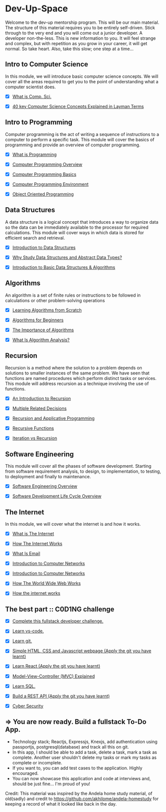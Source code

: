 # Dev-Up-Space
Welcome to the dev-up mentorship program. This will be our main material.
The structure of this material requires you to be entirely self-driven.
Stick through to the very end and you will come out a junior developer. A developer non-the-less.
This is new information to you. It will feel strange and complex, but with repetition as you grow in your career, it will get normal. So take heart. Also, take this slow; one step at a time...

## Intro to Computer Science

In this module, we will introduce basic computer science concepts. We will cover all the areas required to get you to the point of understanding what a computer scientist does.

- [x] [What is Comp. Sci.](https://www.spiceworks.com/tech/tech-general/articles/computer-science/)
- [x] [40 key Computer Science Concepts Explained in Layman Terms](http://carlcheo.com/compsci)


## Intro to Programming

Computer programming is the act of writing a sequence of instructions to a computer to perform a specific task. This module will cover the basics of programming and provide an overview of computer programming.

- [x] [What is Programming](https://www.javatpoint.com/what-is-computer-programming)

- [x] [Computer Programming Overview](http://www.tutorialspoint.com/computer_programming/computer_programming_overview.htm)

- [x] [Computer Programming Basics](http://www.tutorialspoint.com/computer_programming/computer_programming_basics.htm)

- [x] [Computer Programming Environment](http://www.tutorialspoint.com/computer_programming/computer_programming_environment.htm)

- [x] [Object Oriented Programming](https://www.techtarget.com/searchapparchitecture/definition/object-oriented-programming-OOP#:~:text=Object%2Doriented%20programming%20(OOP)%20is%20a%20computer%20programming%20model,rather%20than%20functions%20and%20logic.)


## Data Structures

A data structure is a logical concept that introduces a way to organize data so the data can be immediately available to the processor for required calculations. This module will cover ways in which data is stored for efficient search and retrieval.

- [x] [Introduction to Data Structures](http://www.studytonight.com/data-structures/introduction-to-data-structures)

- [x] [Why Study Data Structures and Abstract Data Types?](https://www.geeksforgeeks.org/why-data-structures-and-algorithms-are-important-to-learn/)

- [x] [Introduction to Basic Data Structures & Algorithms](http://cs-fundamentals.com/data-structures/introduction-to-data-structures.php)



## Algorithms

An algorithm is a set of finite rules or instructions to be followed in calculations or other problem-solving operations

- [x] [Learning Algorithms from Scratch](http://adrianmejia.com/blog/2011/12/22/learning-algorithms-from-scratch-algorithms-for-dummies/)

- [x] [Algorithms for Beginners](https://medium.com/yay-its-erica/algorithms-for-beginners-bubble-sort-insertion-sort-merge-sort-29bd5506cc48)

- [x] [The Importance of Algorithms](https://www.topcoder.com/community/data-science/data-science-tutorials/the-importance-of-algorithms/)

- [x] [What Is Algorithm Analysis?](https://runestone.academy/ns/books/published/pythonds/AlgorithmAnalysis/WhatIsAlgorithmAnalysis.html)



## Recursion

Recursion is a method where the solution to a problem depends on solutions to smaller instances of the same problem. We have seen that functions are named procedures which perform distinct tasks or services. This module will address recursion as a technique involving the use of functions.

- [x] [An Introduction to Recursion](https://www.topcoder.com/community/data-science/data-science-tutorials/an-introduction-to-recursion-part-1/)

- [x] [Multiple Related Decisions](https://www.topcoder.com/community/data-science/data-science-tutorials/an-introduction-to-recursion-part-2/)

- [x] [Recursion and Applicative Programming](http://courses.cs.washington.edu/courses/cse341/03wi/scheme/recursion.html)

- [x] [Recursive Functions](http://pages.cs.wisc.edu/~calvin/cs110/RECURSION.html)

- [x] [Iteration vs Recursion](http://www2.hawaii.edu/~tp_200/lectureNotes/recursion.htm)



## Software Engineering

This module will cover all the phases of software development. Starting from software requirement analysis, to design, to implementation, to testing, to deployment and finally to maintenance.

- [x] [Software Engineering Overview](http://www.tutorialspoint.com/software_engineering/software_engineering_overview.htm)

- [x] [Software Development Life Cycle Overview](http://www.tutorialspoint.com/sdlc/sdlc_quick_guide.htm)



## The Internet

In this module, we will cover what the internet is and how it works.

- [x] [What is The Internet](https://www.computerhope.com/jargon/i/internet.htm)

- [x] [How The Internet Works](https://blog.hubspot.com/marketing/how-the-internet-works#sm.0000i8dcdo167uepfr7g8tvppgibd)

- [x] [What Is Email](http://searchexchange.techtarget.com/definition/e-mail-electronic-mail-or-email)

- [x] [Introduction to Computer Networks](https://www.ibm.com/think/topics/networking)

- [x] [Introduction to Computer Networks](https://www.geeksforgeeks.org/what-is-computer-networking/)

- [x] [How The World Wide Web Works](http://www.explainthatstuff.com/howthewebworks.html)

- [x] [How the internet works](https://youtu.be/zN8YNNHcaZc?si=dA8bMQKNohwZ71y5)


## The best part :: C0D1NG challenge

- [X] [Complete this fullstack developer challenge.](https://www.freecodecamp.org/learn/full-stack-developer/)

- [X] [Learn vs-code.](https://youtu.be/WPqXP_kLzpo?si=ap8Ht5JgahxomRY2)

- [X] [Learn git.](https://youtu.be/RGOj5yH7evk?si=uoxwpVdBHVbp0sZw)

- [X] [Simple HTML, CSS and Javascript webpage (Apply the git you have learnt)](https://youtu.be/krfUjg0S2uI?si=pAfK129uImp9HDhj)

- [X] [Learn React (Apply the git you have learnt)](https://youtu.be/2-crBg6wpp0?si=iQYWj7rF8kaWDDqk)

- [X] [Model-View-Controller (MVC) Explained](https://realpython.com/blog/python/the-model-view-controller-mvc-paradigm-summarized-with-legos/)

- [X] [Learn SQL.](https://youtu.be/-fW2X7fh7Yg?si=YAv51WMm15BffuJS)

- [X] [Build a REST API (Apply the git you have learnt)](https://youtu.be/OTz2mlLYeWU?si=xYRIZ18n_-78yTRM)

- [X] [Cyber Security](https://youtu.be/YYe0FdfdgDU?si=MFO_rBEDn2GbwoP2)

## => You are now ready. Build a fullstack To-Do App.
- Technology stack; Reactjs, Expressjs, Knexjs, add authentication using passportjs, postgresql(database) and track all this on git.
- In this app, I should be able to add a task, delete a task, mark a task as complete. Another user shouldn't delete my tasks or mark my tasks as complete or incomplete.
- If you want to, you can add test cases to the application. Highly encouraged.
- You can now showcase this application and code at interviews and, should be just fine... I'm proud of you!

Credit: This material was inspired by the Andela home study material, of old(sadly) and credit to https://github.com/akhilome/andela-homestudy for keeping a record of what it looked like back in the day.
